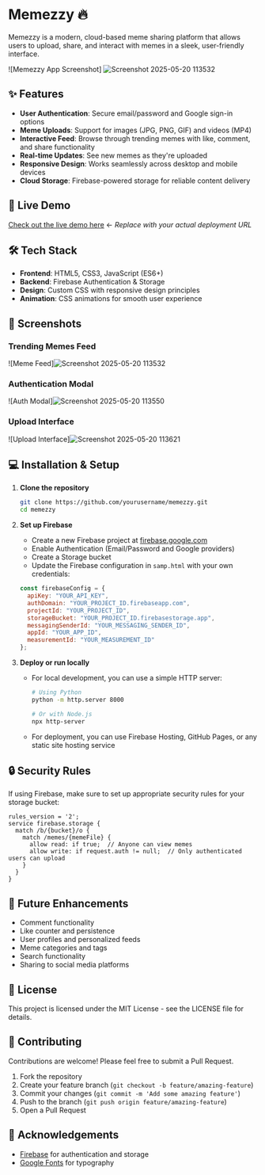 # Memezzy 🔥

Memezzy is a modern, cloud-based meme sharing platform that allows users to upload, share, and interact with memes in a sleek, user-friendly interface.

![Memezzy App Screenshot]
![Screenshot 2025-05-20 113532](https://github.com/user-attachments/assets/37e7f550-b4b3-49f9-8336-7bb043c0de6a)

## ✨ Features

- **User Authentication**: Secure email/password and Google sign-in options
- **Meme Uploads**: Support for images (JPG, PNG, GIF) and videos (MP4)
- **Interactive Feed**: Browse through trending memes with like, comment, and share functionality
- **Real-time Updates**: See new memes as they're uploaded
- **Responsive Design**: Works seamlessly across desktop and mobile devices
- **Cloud Storage**: Firebase-powered storage for reliable content delivery

## 🚀 Live Demo

[Check out the live demo here](#) ← *Replace with your actual deployment URL*

## 🛠️ Tech Stack

- **Frontend**: HTML5, CSS3, JavaScript (ES6+)
- **Backend**: Firebase Authentication & Storage
- **Design**: Custom CSS with responsive design principles
- **Animation**: CSS animations for smooth user experience

## 📸 Screenshots

### Trending Memes Feed
![Meme Feed]![Screenshot 2025-05-20 113532](https://github.com/user-attachments/assets/c4dc23cb-6fda-4b7b-a331-1dda178102fa)


### Authentication Modal
![Auth Modal]![Screenshot 2025-05-20 113550](https://github.com/user-attachments/assets/a24f0206-10ed-4aab-b566-5f11a808e22e)

### Upload Interface
![Upload Interface]![Screenshot 2025-05-20 113621](https://github.com/user-attachments/assets/98f042f6-c0fe-4eff-81d9-545646c2d70e)


## 💻 Installation & Setup

1. **Clone the repository**
   ```bash
   git clone https://github.com/yourusername/memezzy.git
   cd memezzy
   ```

2. **Set up Firebase**
   - Create a new Firebase project at [firebase.google.com](https://firebase.google.com)
   - Enable Authentication (Email/Password and Google providers)
   - Create a Storage bucket
   - Update the Firebase configuration in `samp.html` with your own credentials:
   
   ```javascript
   const firebaseConfig = {
     apiKey: "YOUR_API_KEY",
     authDomain: "YOUR_PROJECT_ID.firebaseapp.com",
     projectId: "YOUR_PROJECT_ID",
     storageBucket: "YOUR_PROJECT_ID.firebasestorage.app",
     messagingSenderId: "YOUR_MESSAGING_SENDER_ID",
     appId: "YOUR_APP_ID",
     measurementId: "YOUR_MEASUREMENT_ID"
   };
   ```

3. **Deploy or run locally**
   - For local development, you can use a simple HTTP server:
     ```bash
     # Using Python
     python -m http.server 8000
     
     # Or with Node.js
     npx http-server
     ```
   - For deployment, you can use Firebase Hosting, GitHub Pages, or any static site hosting service

## 🔒 Security Rules

If using Firebase, make sure to set up appropriate security rules for your storage bucket:

```
rules_version = '2';
service firebase.storage {
  match /b/{bucket}/o {
    match /memes/{memeFile} {
      allow read: if true;  // Anyone can view memes
      allow write: if request.auth != null;  // Only authenticated users can upload
    }
  }
}
```

## 🧩 Future Enhancements

- Comment functionality
- Like counter and persistence
- User profiles and personalized feeds
- Meme categories and tags
- Search functionality
- Sharing to social media platforms

## 📄 License

This project is licensed under the MIT License - see the LICENSE file for details.

## 🤝 Contributing

Contributions are welcome! Please feel free to submit a Pull Request.

1. Fork the repository
2. Create your feature branch (`git checkout -b feature/amazing-feature`)
3. Commit your changes (`git commit -m 'Add some amazing feature'`)
4. Push to the branch (`git push origin feature/amazing-feature`)
5. Open a Pull Request

## 👏 Acknowledgements

- [Firebase](https://firebase.google.com) for authentication and storage
- [Google Fonts](https://fonts.google.com) for typography
